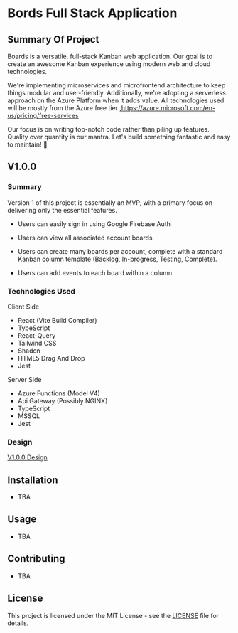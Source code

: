 # Bords Full Stack Application

## Summary Of Project

Boards is a versatile, full-stack Kanban web application. Our goal is to create an awesome Kanban experience using modern web and cloud technologies.

We're implementing microservices and microfrontend architecture to keep things modular and user-friendly. Additionally, we're adopting a serverless approach on the Azure Platform when it adds value. All technologies used will be mostly from the Azure free tier ,https://azure.microsoft.com/en-us/pricing/free-services

Our focus is on writing top-notch code rather than piling up features. Quality over quantity is our mantra. Let's build something fantastic and easy to maintain! 🚀

## V1.0.0
### Summary
Version 1 of this project is essentially an MVP, with a primary focus on delivering only the essential features.

- Users can easily sign in using Google Firebase Auth

- Users can view all associated account boards

- Users can create many boards per account, complete with a standard Kanban column template (Backlog, In-progress, Testing, Complete).

- Users can add events to each board within a column.

### Technologies Used
Client Side
- React (Vite Build Compiler)
- TypeScript
- React-Query
- Tailwind CSS
- Shadcn
- HTML5 Drag And Drop
- Jest

Server Side
- Azure Functions (Model V4)
- Api Gateway (Possibly NGINX)
- TypeScript
- MSSQL 
- Jest

### Design

[V1.0.0 Design](./design/Design.md)


## Installation

- TBA

## Usage

- TBA


## Contributing

- TBA

## License

This project is licensed under the MIT License - see the [LICENSE](LICENSE) file for details.